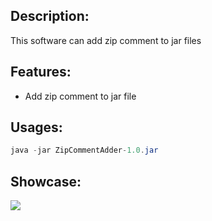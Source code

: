 ## Description:
This software can add zip comment to jar files

## Features:
<ul>
  <li>Add zip comment to jar file</li>
</ul>

## Usages:
```java
java -jar ZipCommentAdder-1.0.jar
```

## Showcase:
<img src="https://i.imgur.com/ahoDtxo.png">
